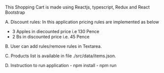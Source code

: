 This Shopping Cart is made using Reactjs, typescript, Redux and React Bootstrap

A. Discount rules: In this application pricing rules are implemented as below

 - 3 Apples in diecounted price i.e 130 Pence
 - 2 Bs in discounted price i.e. 45 Pence

B. User can add rules/remove rules in Textarea.

C. Products list is available in file ./src/data/items.json.

D. Instruction to run application
	- npm install
	- npm run